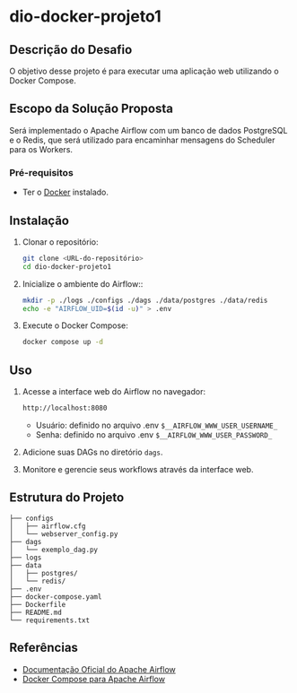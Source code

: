 # dio-docker-projeto1

## Descrição do Desafio

O objetivo desse projeto é para executar uma aplicação web utilizando o Docker Compose.

## Escopo da Solução Proposta

Será implementado o Apache Airflow com um banco de dados PostgreSQL e o Redis, que será utilizado para encaminhar mensagens do Scheduler para os Workers.

### Pré-requisitos

- Ter o [Docker](https://docs.docker.com/engine/install/) instalado.

## Instalação

1. Clonar o repositório:
    ```bash
    git clone <URL-do-repositório>
    cd dio-docker-projeto1
    ```
2. Inicialize o ambiente do Airflow::
    ```bash
    mkdir -p ./logs ./configs ./dags ./data/postgres ./data/redis
    echo -e "AIRFLOW_UID=$(id -u)" > .env
    ```
3. Execute o Docker Compose:
    ```bash
    docker compose up -d
    ```

## Uso

1. Acesse a interface web do Airflow no navegador:
    ```bash
    http://localhost:8080
    ```
    - Usuário: definido no arquivo .env `$__AIRFLOW_WWW_USER_USERNAME_`
    - Senha: definido no arquivo .env `$__AIRFLOW_WWW_USER_PASSWORD_`

2. Adicione suas DAGs no diretório `dags`.

3. Monitore e gerencie seus workflows através da interface web.

## Estrutura do Projeto

```
├── configs
│   ├── airflow.cfg
│   └── webserver_config.py
├── dags
│   └── exemplo_dag.py
├── logs
├── data
│   ├── postgres/
│   └── redis/
├── .env
├── docker-compose.yaml
├── Dockerfile
├── README.md
└── requirements.txt
```

## Referências

- [Documentação Oficial do Apache Airflow](https://airflow.apache.org/docs/apache-airflow/stable/index.html)
- [Docker Compose para Apache Airflow](https://airflow.apache.org/docs/apache-airflow/stable/howto/docker-compose/index.html)
